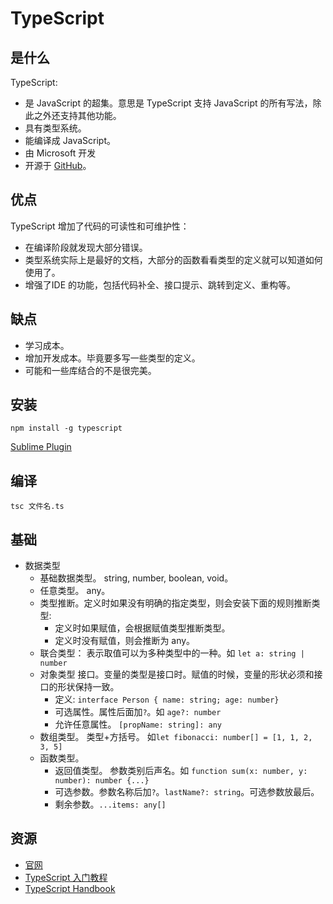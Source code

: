 # TypeScript
## 是什么
TypeScript:
* 是 JavaScript 的超集。意思是 TypeScript 支持 JavaScript 的所有写法，除此之外还支持其他功能。
* 具有类型系统。
* 能编译成 JavaScript。
* 由 Microsoft 开发
* 开源于 [GitHub](https://github.com/Microsoft/TypeScript)。

## 优点
TypeScript 增加了代码的可读性和可维护性：
* 在编译阶段就发现大部分错误。
* 类型系统实际上是最好的文档，大部分的函数看看类型的定义就可以知道如何使用了。
* 增强了IDE 的功能，包括代码补全、接口提示、跳转到定义、重构等。

## 缺点
* 学习成本。
* 增加开发成本。毕竟要多写一些类型的定义。
* 可能和一些库结合的不是很完美。

## 安装
```
npm install -g typescript
```

[Sublime Plugin](https://github.com/Microsoft/TypeScript-Sublime-Plugin)

## 编译
```
tsc 文件名.ts
```

## 基础
* 数据类型
  * 基础数据类型。 string, number, boolean, void。
  * 任意类型。 any。
  * 类型推断。定义时如果没有明确的指定类型，则会安装下面的规则推断类型:
    * 定义时如果赋值，会根据赋值类型推断类型。
    * 定义时没有赋值，则会推断为 any。
  * 联合类型： 表示取值可以为多种类型中的一种。如 `let a: string | number`
  * 对象类型 接口。变量的类型是接口时。赋值的时候，变量的形状必须和接口的形状保持一致。
    * 定义: `interface Person { name: string; age: number}`
    * 可选属性。属性后面加`?`。如 `age?: number`
    * 允许任意属性。 `[propName: string]: any`
  * 数组类型。 类型+方括号。 如`let fibonacci: number[] = [1, 1, 2, 3, 5]`
  * 函数类型。
    * 返回值类型。 参数类别后声名。如 `function sum(x: number, y: number): number {...}`
    * 可选参数。参数名称后加`?`。`lastName?: string`。可选参数放最后。
    * 剩余参数。`...items: any[]`

## 资源
* [官网](http://www.typescriptlang.org/)
* [TypeScript 入门教程](https://ts.xcatliu.com/)
* [TypeScript Handbook](https://zhongsp.gitbooks.io/typescript-handbook/)